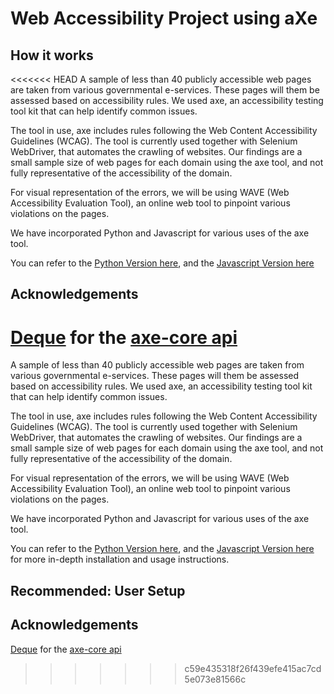 # Web Accessibility Project using aXe

## How it works

<<<<<<< HEAD
A sample of less than 40 publicly accessible web pages are taken from various governmental e-services. These pages will them be assessed based on accessibility rules. We used axe, an accessibility testing tool kit that can help identify common issues. 

The tool in use, axe includes rules following the Web Content Accessibility Guidelines (WCAG). The tool is currently used together with Selenium WebDriver, that automates the crawling of websites. Our findings are a small sample size of web pages for each domain using the axe tool, and not fully representative of the accessibility of the domain.

For visual representation of the errors, we will be using WAVE (Web Accessibility Evaluation Tool), an online web tool to pinpoint various violations on the pages.

We have incorporated Python and Javascript for various uses of the axe tool.

You can refer to the [Python Version here](https://github.com/dalsontws/accessibility-axe-selenium/tree/master/python-axe-selenium), and the [Javascript Version here](https://github.com/dalsontws/accessibility-axe-selenium/tree/master/js-axe-selenium)

## Acknowledgements
[Deque](https://www.deque.com/axe/) for the [axe-core api](https://github.com/dequelabs/axe-core) 
=======
A sample of less than 40 publicly accessible web pages are taken from various governmental e-services. These pages will them be assessed based on accessibility rules. We used axe, an accessibility testing tool kit that can help identify common issues.

The tool in use, axe includes rules following the Web Content Accessibility Guidelines (WCAG). The tool is currently used together with Selenium WebDriver, that automates the crawling of websites. Our findings are a small sample size of web pages for each domain using the axe tool, and not fully representative of the accessibility of the domain.

For visual representation of the errors, we will be using WAVE (Web Accessibility Evaluation Tool), an online web tool to pinpoint various violations on the pages.

We have incorporated Python and Javascript for various uses of the axe tool.

You can refer to the [Python Version here](https://github.com/dalsontws/accessibility-axe-selenium/tree/master/python-axe-selenium), and the [Javascript Version here](https://github.com/dalsontws/accessibility-axe-selenium/tree/master/js-axe-selenium) for more in-depth installation and usage instructions.

## Recommended: User Setup

## Acknowledgements

[Deque](https://www.deque.com/axe/) for the [axe-core api](https://github.com/dequelabs/axe-core)
>>>>>>> c59e435318f26f439efe415ac7cd5e073e81566c
